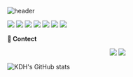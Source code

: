 ![header](https://capsule-render.vercel.app/api?type=transparent&color=auto&height=100&section=header&text=👋Donghyeon%20Kim&fontSize=40)

<p align="center>
hello! My name is Donghyun Kim.
<br>
I'm looking for a backend, but I've tried and tried various projects!
</p>


<p>
  <strong>⚡ Skill-stack</strong>
</p>
          
<p align="center">
  <img src="https://img.shields.io/badge/Java-007396.svg?style=flat-square&logo=Java&logoColor=white">
  <img src="https://img.shields.io/badge/Spring-6DB33F.svg?style=flat-square&logo=Spring&logoColor=white">
  <img src="https://img.shields.io/badge/HTML5-E34F26.svg?style=flat-square&logo=HTML5&logoColor=white">
  <img src="https://img.shields.io/badge/CSS-1572B6.svg?style=flat-square&logo=CSS3&logoColor=white">
  <img src="https://img.shields.io/badge/JavaScript-F7DF1E.svg?style=flat-square&logo=JavaScript&logoColor=white">
  <img src="https://img.shields.io/badge/React-61DAFB.svg?style=flat-square&logo=React&logoColor=white">
  <img src="https://img.shields.io/badge/Android-3DDC84.svg?style=flat-square&logo=Android&logoColor=white">
</p>
                                                                                                           
<p>
  <strong> 💬 Contect</strong>
</p>
                                                                                                           
<p align="center">
  <img src="https://img.shields.io/badge/Tistory-20C997.svg?style=flat-square&logo=Velog&logoColor=white">
  <img src="https://img.shields.io/badge/Gmail-EA4335.svg?style=flat-square&logo=Gmail&logoColor=white">
</p>

![KDH's GitHub stats](https://github-readme-stats.vercel.app/api?username=kimdonghyeon3&hide=contribs,prs)


<!--
**kimdonghyeon3/kimdonghyeon3** is a ✨ _special_ ✨ repository because its `README.md` (this file) appears on your GitHub profile.

Here are some ideas to get you started:

- 🔭 I’m currently working on ...
- 🌱 I’m currently learning ...
- 👯 I’m looking to collaborate on ...
- 🤔 I’m looking for help with ...
- 💬 Ask me about ...
- 📫 How to reach me: ...
- 😄 Pronouns: ...
- ⚡ Fun fact: ...
-->
